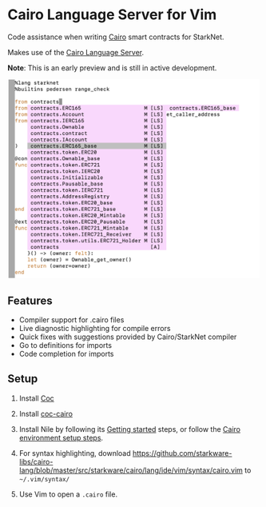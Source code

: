 # Cairo Language Server for Vim

Code assistance when writing [Cairo](https://www.cairo-lang.org/) smart contracts for StarkNet.

Makes use of the [Cairo Language Server](https://github.com/ericglau/cairo-ls).

**Note**: This is an early preview and is still in active development.

<img width="558" alt="vim-cairo" src="images/vim.png">

## Features

- Compiler support for .cairo files
- Live diagnostic highlighting for compile errors
- Quick fixes with suggestions provided by Cairo/StarkNet compiler
- Go to definitions for imports
- Code completion for imports

## Setup

1. Install [Coc](https://github.com/neoclide/coc.nvim)

2. Install [coc-cairo](https://github.com/kevinhalliday/coc-cairo)

3. Install Nile by following its [Getting started](https://github.com/OpenZeppelin/nile#getting-started) steps, or follow the [Cairo environment setup steps](https://www.cairo-lang.org/docs/quickstart.html).

4. For syntax highlighting, download https://github.com/starkware-libs/cairo-lang/blob/master/src/starkware/cairo/lang/ide/vim/syntax/cairo.vim to `~/.vim/syntax/`

5. Use Vim to open a `.cairo` file.
